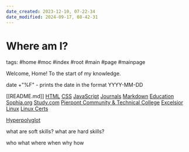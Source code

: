 ```yaml
---
date_created: 2023-12-10, 07-22-34
date_modified: 2024-09-17, 08-42-31
---
```

# Where am I?

tags: #home #moc #index #root #main #page #mainpage

Welcome, Home!
To the start of my knowledge.

date +"%F" - prints the date in the format YYYY-MM-DD

[[README.md]]
[HTML](./html.md)
[CSS](./css.md)
[JavaScript](./javascript.md)
[Journals](journals/journals.md)
[Markdown](./markdown.md)
[Education](./education/education.md)
[Sophia.org](./education/sophiaorg.md)
[Study.com](./education/studycom.md)
[Pierpont Community & Technical College](./education/pierpontCnTC.md)
[Excelsior](./education/excelsior.md)
[Linux](./linux/linux-home.md)
[Linux Certs](./linux/linux-certs.md)

[Hyperpolyglot](https://hyperpolyglot.org)

what are soft skills?
what are hard skills?

who what where when why how

